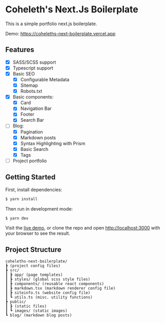 # Coheleth's Next.Js Boilerplate

This is a simple portfolio next.js boilerplate.

Demo: https://coheleths-next-boilerplate.vercel.app

## Features

- [x] SASS/SCSS support
- [x] Typescript support
- [x] Basic SEO
  - [x] Configurable Metadata
  - [x] Sitemap
  - [x] Robots.txt
- [x] Basic components:
  - [x] Card
  - [x] Navigation Bar
  - [x] Footer
  - [x] Search Bar
- [ ] Blog:
  - [x] Pagination
  - [x] Markdown posts
  - [x] Syntax Highlighting with Prism
  - [x] Basic Search
  - [x] Tags
- [ ] Project portfolio

## Getting Started

First, install dependencies:

```bash
$ yarn install
```

Then run in development mode:

```bash
$ yarn dev
```

Visit the [live demo](https://coheleths-next-boilerplate.vercel.app), or clone the repo and open [http://localhost:3000](http://localhost:3000) with your browser to see the result.

## Project Structure

```
coheleths-next-boilerplate/
┣ (project config files)
┣ src/
┃ ┣ app/ (page templates)
┃ ┣ styles/ (global scss style files)
┃ ┣ components/ (reusable react components)
┃ ┣ markdown.tsx (markdown renderer config file)
┃ ┣ siteinfo.ts (website config file)
┃ ┗ utils.ts (misc. utility functions)
┣ public/
┃ ┣ (static files)
┃ ┗ images/ (static images)
┗ blog/ (markdown blog posts)
```
